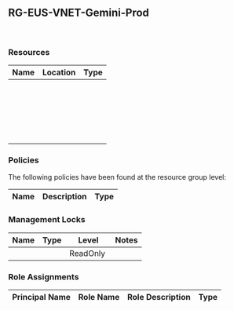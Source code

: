 
## RG-EUS-VNET-Gemini-Prod 
 
### Resources


| Name | Location | Type |
| --- | --- | --- |
|   |   |   |
|   |   |   |
|   |   |   |
|   |   |   |
|   |   |   |

### Policies
The following policies have been found at the resource group level: 

| Name | Description | Type |
| --- | --- | --- |

### Management Locks


| Name | Type | Level | Notes |
| --- | --- | --- | --- |
|   |   | ReadOnly  |   |

### Role Assignments


| Principal Name | Role Name | Role Description | Type |
| --- | --- | --- | --- |
